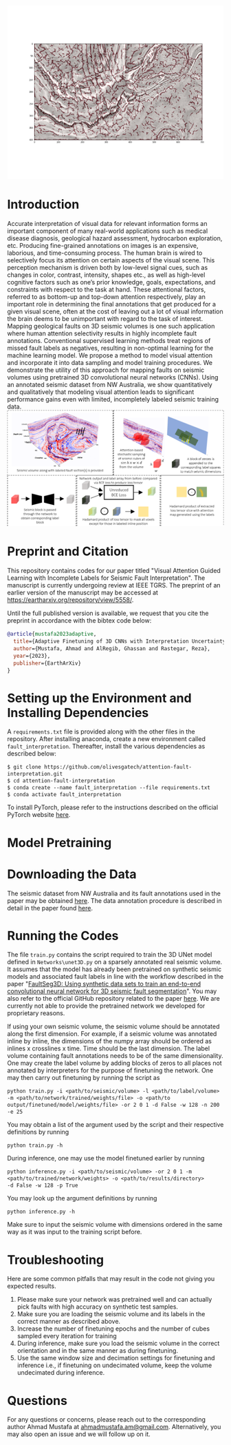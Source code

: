 ![fault_img](demo/pretrained_pred.png)
# Introduction
Accurate interpretation of visual data for relevant information forms an important component of many real-world applications such as medical disease diagnosis, geological hazard assessment, hydrocarbon exploration, etc. Producing fine-grained annotations on images is an expensive, laborious, and time-consuming process. The human brain is wired to selectively focus its attention on certain aspects of the visual scene. This perception mechanism is driven both by low-level signal cues, such as changes in color, contrast, intensity, shapes etc., as well as high-level cognitive factors such as one’s prior knowledge, goals, expectations, and constraints with respect to the task at hand. These attentional factors, referred to as bottom-up and top-down attention respectively, play an important role in determining the final annotations that get produced for a given visual scene, often at the cost of leaving out a lot of visual information the brain deems to be unimportant with regard to the task of interest. Mapping geological faults on 3D seismic volumes is one such application where human attention selectivity results in highly incomplete fault annotations. Conventional supervised learning methods treat regions of missed fault labels as negatives, resulting in non-optimal learning for the machine learning model. We propose a method to model visual attention and incorporate it into data sampling and model training procedures. We demonstrate the utility of this approach for mapping faults on seismic volumes using pretrained 3D convolutional neural networks (CNNs). Using an annotated seismic dataset from NW Australia, we show quantitatively and qualitatively that modeling visual attention leads to significant performance gains even with limited, incompletely labeled seismic training data.
![Local Image](demo/masking-process.png)

# Preprint and Citation
This repository contains codes for our paper titled "Visual Attention Guided Learning 
with Incomplete Labels for Seismic Fault Interpretation". The manuscript is currently undergoing review at IEEE TGRS. 
The preprint of an earlier version of the manuscript may be accessed at https://eartharxiv.org/repository/view/5558/.

Until the full published version is available, we request that you cite the preprint in accordance with the bibtex code 
below:

```bibtex
@article{mustafa2023adaptive,
  title={Adaptive Finetuning of 3D CNNs with Interpretation Uncertainty for Seismic Fault Prediction},
  author={Mustafa, Ahmad and AlRegib, Ghassan and Rastegar, Reza},
  year={2023},
  publisher={EarthArXiv}
}
```

# Setting up the Environment and Installing Dependencies
A `requirements.txt` file is provided along with the other files in the repository. After installing anaconda, create
a new environment called `fault_interpretation`. Thereafter, install the various dependencies as described below:
```commandline
$ git clone https://github.com/olivesgatech/attention-fault-interpretation.git
$ cd attention-fault-interpretation
$ conda create --name fault_interpretation --file requirements.txt
$ conda activate fault_interpretation
```
To install PyTorch, please refer to the instructions described on the official PyTorch website [here](https://pytorch.org/get-started/locally/).

# Model Pretraining


# Downloading the Data
The seismic dataset from NW Australia and its fault annotations used in the paper may be obtained [here](https://dataverse.harvard.edu/dataset.xhtml?persistentId=doi:10.7910/DVN/YBYGBK).
The data annotation procedure is described in detail in the paper found [here](https://www.sciencedirect.com/science/article/pii/S2352340921005035).

# Running the Codes
The file `train.py` contains the script required to train the 3D UNet model defined in `Networks\unet3D.py` on a sparsely annotated real seismic volume. It assumes 
that the model has already been pretrained on synthetic seismic models and associated fault labels in line with the workflow described in the paper "[FaultSeg3D: Using 
synthetic data sets to train an end-to-end convolutional neural network for 3D seismic fault segmentation](https://library.seg.org/doi/abs/10.1190/geo2018-0646.1?journalCode=gpysa7)".
You may also refer to the official GitHub repository related to the paper [here](https://github.com/xinwucwp/faultSeg). 
We are currently not able to provide the pretrained network we developed for proprietary reasons.

If using your own seismic volume, the seismic volume should be annotated along the first dimension. For example, 
if a seismic volume was annotated inline by inline, the dimensions of the numpy array should be ordered as inlines x crosslines x time. Time should be the last dimension.
The label volume containing fault annotations needs to be of the same dimensionality. One may create the label volume by adding blocks of zeros to all places not annotated 
by interpreters for the purpose of finetuning the network. One may then carry out finetuning by running the script as 

```commandline
python train.py -i <path/to/seismic/volume> -l <path/to/label/volume> -m <path/to/network/trained/weights/file> -o <path/to
output/finetuned/model/weights/file> -or 2 0 1 -d False -w 128 -n 200 -e 25
```
You may obtain a list of the argument used by the script and their respective definitions by running 

```commandline
python train.py -h
```

During inference, one may use the model finetuned earlier by running 

```commandline
python inference.py -i <path/to/seismic/volume> -or 2 0 1 -m <path/to/trained/network/weights> -o <path/to/results/directory> 
-d False -w 128 -p True
```

You may look up the argument definitions by running 
```commandline
python inference.py -h
```
Make sure to input the seismic volume with dimensions ordered in the same way as it was input to the training script before. 

# Troubleshooting
Here are some common pitfalls that may result in the code not giving you expected results.
1. Please make sure your network was pretrained well and can actually pick faults with high accuracy on synthetic test samples.
2. Make sure you are loading the seismic volume and its labels in the correct manner as described above. 
3. Increase the number of finetuning epochs and the number of cubes sampled every iteration for training
4. During inference, make sure you load the seismic volume in the correct orientation and in the same manner as during finetuning. 
5. Use the same window size and decimation settings for finetuning and inference i.e., if finetuning on undecimated volume, 
keep the volume undecimated during inference. 

# Questions
For any questions or concerns, please reach out to the corresponding author Ahmad Mustafa at ahmadmustafa.am@gmail.com.
Alternatively, you may also open an issue and we will follow up on it. 
